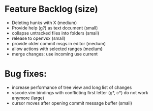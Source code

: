 # Feature Backlog (size)
* Deleting hunks with X (medium)
* Provide help (g?) as text document (small)
* collapse untracked files into folders (small)
* release to openvsx (small)
* provide older commit msgs in editor (medium)
* allow actions with selected ranges (medium)
* merge changes: use incoming use current

# Bug fixes:
* increase performance of tree view and long list of changes
* vscode.vim bindings with conflicting first letter (g*, c*) do not work anymore (large)
* cursor moves after opening commit message buffer (small)